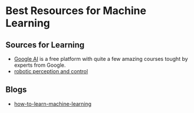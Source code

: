 # Best Resources for Machine Learning 

## Sources for Learning
* [Google AI](https://ai.google/education/) is a free platform with quite a few amazing courses tought by experts from Google.
* [ robotic perception and control](https://github.com/google-research/tensor2robot) 

## Blogs
* [how-to-learn-machine-learning](https://medium.com/machine-learning-for-humans/how-to-learn-machine-learning-24d53bb64aa1) 


